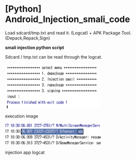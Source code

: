 # [Python] Android_Injection_smali_code
 Load sdcard/tmp.txt and read it. (Logcat) + APK Package Tool. (Depack,Repack,Sign)

<b>smali injection python script</b>

Sdcard / tmp.txt can be read through the logcat.

![sc1](./picture/a.png)

execution image

![sc2](./picture/b.png)

injection app logcat
